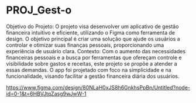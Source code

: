 # PROJ_Gest-o
Objetivo do Projeto: O projeto visa desenvolver um aplicativo de gestão financeira intuitivo e eficiente, utilizando o Figma como ferramenta de design. O objetivo principal é criar uma solução que ajude os usuários a controlar e otimizar suas finanças pessoais, proporcionando uma experiência de usuário clara.
Contexto:
Com o aumento das necessidades financeiras pessoais e a busca por ferramentas que ofereçam controle e visibilidade sobre gastos e receitas, este projeto se propõe a atender a essas demandas. O app foi projetado com foco na simplicidade e na funcionalidade, visando facilitar a gestão financeira diária dos usuários.

https://www.figma.com/design/80NLaH0xJS8h6GnkhsPpBn/Untitled?node-id=0-1&t=6HBVJtqZasg9wJwW-1
